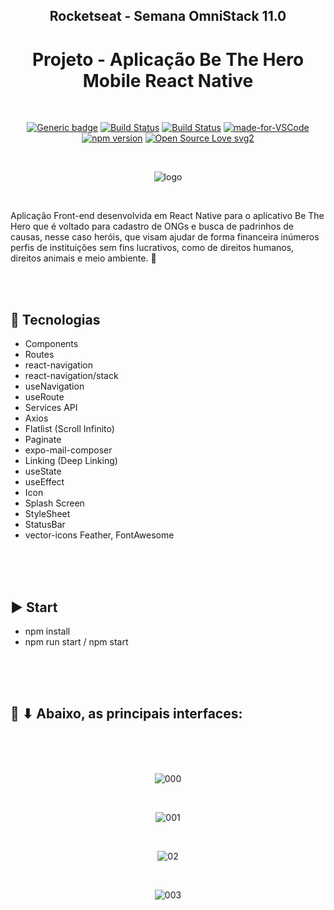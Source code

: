 <div align="center">

## Rocketseat - Semana OmniStack 11.0
# Projeto - Aplicação Be The Hero Mobile React Native

</div>

<br>

<div align="center">

[![Generic badge](https://img.shields.io/badge/Made%20by-Renan%20Borba-purple.svg)](https://shields.io/) [![Build Status](https://img.shields.io/github/stars/RenanBorba/be-the-hero.svg)](https://github.com/RenanBorba/be-the-hero) [![Build Status](https://img.shields.io/github/forks/RenanBorba/be-the-hero.svg)](https://github.com/RenanBorba/be-the-hero) [![made-for-VSCode](https://img.shields.io/badge/Made%20for-VSCode-1f425f.svg)](https://code.visualstudio.com/) [![npm version](https://badge.fury.io/js/react-native.svg)](https://badge.fury.io/js/react-native) [![Open Source Love svg2](https://badges.frapsoft.com/os/v2/open-source.svg?v=103)](https://github.com/ellerbrock/open-source-badges/)

</div>

<br>

<div align="center">

![logo](https://user-images.githubusercontent.com/48495838/80030077-19d0fa00-84be-11ea-8134-79c40d91f883.png)

</div>

<br>

Aplicação Front-end desenvolvida em React Native para o aplicativo Be The Hero que é voltado para cadastro de ONGs e busca de padrinhos de causas, nesse caso heróis, que visam ajudar de forma financeira inúmeros perfis de instituições sem fins lucrativos, como de direitos humanos, direitos animais e meio ambiente. 🦸

<br><br>

## :rocket: Tecnologias
<ul>
  <li>Components</li>
  <li>Routes</li>
  <li>react-navigation</li>
  <li>react-navigation/stack</li>
  <li>useNavigation</li>
  <li>useRoute</li>
  <li>Services API</li>
  <li>Axios</li>
  <li>Flatlist (Scroll Infinito)</li>
  <li>Paginate</li>
  <li>expo-mail-composer</li>
  <li>Linking (Deep Linking)</li>
  <li>useState</li>
  <li>useEffect</li>
  <li>Icon</li>
  <li>Splash Screen</li>
  <li>StyleSheet</li>
  <li>StatusBar</li>
  <li>vector-icons Feather, FontAwesome</li>
</ul>

<br><br><br>

## :arrow_forward: Start
<ul>
  <li>npm install</li>
  <li>npm run start / npm start</li>
</ul>

<br><br><br>

## :mega: ⬇ Abaixo, as principais interfaces:

<br><br><br>

<div align="center">

![000](https://user-images.githubusercontent.com/48495838/82489795-97395b80-9ab8-11ea-8e80-584dfd44ba1b.png)

<br>

![001](https://user-images.githubusercontent.com/48495838/82489789-956f9800-9ab8-11ea-9d86-2a32624f498a.png)

<br>

![02](https://user-images.githubusercontent.com/48495838/81208296-33397200-8fa5-11ea-9cfb-11c0c90ec3e3.jpg)

<br>

![003](https://user-images.githubusercontent.com/48495838/81209096-6d574380-8fa6-11ea-8d91-7ad754083c66.jpg)

</div>
